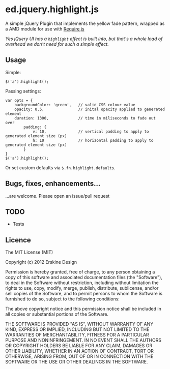 ed.jquery.highlight.js
======================

A simple jQuery Plugin that implements the yellow fade pattern, wrapped as a AMD module for use with [Require.js](http://requirejs.org/)

_Yes jQuery UI has a `highlight` effect is built into, but that's a whole load of overhead we don't need for such a simple effect._

## Usage

Simple: 

    $('a').highlight();

Passing settings:

    var opts = {
        backgroundColor: 'green',   // valid CSS colour value
        opacity: 0.5,               // inital opacity applied to generated element
        duration: 1300,             // time in miliseconds to fade out over
            padding: {
                v: 10,              // vertical padding to apply to generated element size (px)
                h: 10               // horizontal padding to apply to generated element size (px)
            }
    }
    $('a').highlight();

Or set custom defaults via `$.fn.highlight.defaults`.

## Bugs, fixes, enhancements...

...are welcome. Please open an issue/pull request

## TODO

* Tests

## Licence

The MIT License (MIT)

Copyright (c) 2012 Erskine Design

Permission is hereby granted, free of charge, to any person obtaining a copy
of this software and associated documentation files (the "Software"), to deal
in the Software without restriction, including without limitation the rights
to use, copy, modify, merge, publish, distribute, sublicense, and/or sell
copies of the Software, and to permit persons to whom the Software is
furnished to do so, subject to the following conditions:

The above copyright notice and this permission notice shall be included in
all copies or substantial portions of the Software.

THE SOFTWARE IS PROVIDED "AS IS", WITHOUT WARRANTY OF ANY KIND, EXPRESS OR
IMPLIED, INCLUDING BUT NOT LIMITED TO THE WARRANTIES OF MERCHANTABILITY,
FITNESS FOR A PARTICULAR PURPOSE AND NONINFRINGEMENT. IN NO EVENT SHALL THE
AUTHORS OR COPYRIGHT HOLDERS BE LIABLE FOR ANY CLAIM, DAMAGES OR OTHER
LIABILITY, WHETHER IN AN ACTION OF CONTRACT, TORT OR OTHERWISE, ARISING FROM,
OUT OF OR IN CONNECTION WITH THE SOFTWARE OR THE USE OR OTHER DEALINGS IN
THE SOFTWARE.